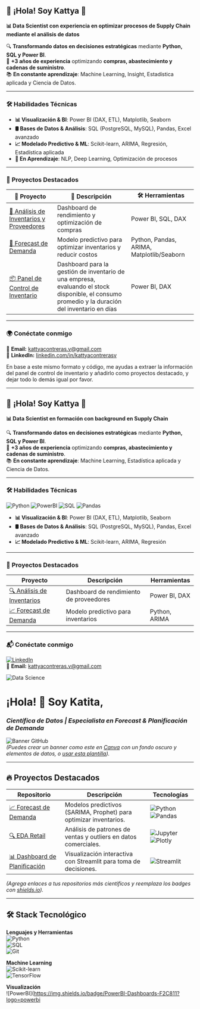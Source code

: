 ## 🚀 **¡Hola! Soy Kattya** 👋  

**📊 Data Scientist con experiencia en optimizar procesos de Supply Chain mediante el análisis de datos**  

🔍 **Transformando datos en decisiones estratégicas** mediante **Python, SQL y Power BI**.  
🎯 **+3 años de experiencia** optimizando **compras, abastecimiento y cadenas de suministro**.  
📚 **En constante aprendizaje**: Machine Learning, Insight, Estadística aplicada y Ciencia de Datos.  

---

### 🛠 **Habilidades Técnicas**  

- **📊 Visualización & BI**: Power BI (DAX, ETL), Matplotlib, Seaborn  
- **🛢 Bases de Datos & Análisis**: SQL (PostgreSQL, MySQL), Pandas, Excel avanzado  
- **📈 Modelado Predictivo & ML**: Scikit-learn, ARIMA, Regresión, Estadística aplicada  
- **📌 En Aprendizaje**: NLP, Deep Learning, Optimización de procesos  

---

### 🌟 **Proyectos Destacados**  

| 🚀 Proyecto | 📝 Descripción | 🛠 Herramientas |
|------------|-------------|--------------|
| [📌 Análisis de Inventarios y Proveedores](#) | Dashboard de rendimiento y optimización de compras | Power BI, SQL, DAX |
| [🔮 Forecast de Demanda](https://github.com/Katita31/planificacion-demanda-python) | Modelo predictivo para optimizar inventarios y reducir costos | Python, Pandas, ARIMA, Matplotlib/Seaborn |
| [📦 Panel de Control de Inventario](#) | Dashboard para la gestión de inventario de una empresa, evaluando el stock disponible, el consumo promedio y la duración del inventario en días | Power BI, DAX |

---

### 🌍 **Conéctate conmigo**  

📩 **Email:** [kattyacontreras.v@gmail.com](mailto:kattyacontreras.v@gmail.com)  
🔗 **LinkedIn:** [linkedin.com/in/kattyacontrerasv](https://www.linkedin.com/in/kattyacontrerasv/)  

En base a este mismo formato y código, me ayudas a extraer la información del panel de control de inventario y añadirlo como proyectos destacado, y dejar todo lo demás igual por favor.
_______________________________________________________________________________________
## 🚀 **¡Hola! Soy Kattya** 👋  
**📊 Data Scientist en formación con background en Supply Chain**  

🔍 **Transformando datos en decisiones estratégicas** mediante **Python, SQL y Power BI**.  
🎯 **+3 años de experiencia** optimizando **compras, abastecimiento y cadenas de suministro**.  
📚 **En constante aprendizaje**: Machine Learning, Estadística aplicada y Ciencia de Datos.  

---

### 🛠 **Habilidades Técnicas**  
![Python](https://img.shields.io/badge/Python-3776AB?logo=python&logoColor=white)
![PowerBI](https://img.shields.io/badge/Power_BI-F2C811?logo=powerbi&logoColor=black)
![SQL](https://img.shields.io/badge/SQL-4479A1?logo=postgresql&logoColor=white)
![Pandas](https://img.shields.io/badge/Pandas-150458?logo=pandas&logoColor=white)

- **📊 Visualización & BI**: Power BI (DAX, ETL), Matplotlib, Seaborn  
- **🛢 Bases de Datos & Análisis**: SQL (PostgreSQL, MySQL), Pandas, Excel avanzado  
- **📈 Modelado Predictivo & ML**: Scikit-learn, ARIMA, Regresión  

---

### 🌟 **Proyectos Destacados**  

| Proyecto | Descripción | Herramientas |
|----------|-------------|--------------|
| [🔍 Análisis de Inventarios](https://github.com/Katita31/planificacion-demanda-python) | Dashboard de rendimiento de proveedores | Power BI, DAX |
| [📈 Forecast de Demanda](https://github.com/Katita31/planificacion-demanda-python) | Modelo predictivo para inventarios | Python, ARIMA |

---

### 📬 **Conéctate conmigo**  
[![LinkedIn](https://img.shields.io/badge/LinkedIn-Kattya_Contreras-blue?style=flat&logo=linkedin)](https://linkedin.com/in/kattyacontrerasv)  
📧 **Email:** [kattyacontreras.v@gmail.com](mailto:kattyacontreras.v@gmail.com)  

![Data Science](https://media.giphy.com/media/LMt9638dO8dftAjtco/giphy.gif)



# ¡Hola! 👋 Soy **Katita**,  
### *Científica de Datos | Especialista en Forecast & Planificación de Demanda*

![Banner GitHub](https://raw.githubusercontent.com/Katita31/Katita31/main/assets/github_banner.png)  
*(Puedes crear un banner como este en [Canva](https://www.canva.com/) con un fondo oscuro y elementos de datos, o [usar esta plantilla](https://www.canva.com/design/DAF8e5i6J3U/Z1xfY0I0L3Qz3Xy7XQYQ1A/edit?utm_content=DAF8e5i6J3U&utm_campaign=designshare&utm_medium=link2&utm_source=sharebutton)).*

---

## 🔥 **Proyectos Destacados**

| Repositorio | Descripción | Tecnologías |  
|-------------|-------------|-------------|  
| [📈 Forecast de Demanda](https://github.com/Katita31/demanda) | Modelos predictivos (SARIMA, Prophet) para optimizar inventarios. | ![Python](https://img.shields.io/badge/Python-3.9+-blue?logo=python) ![Pandas](https://img.shields.io/badge/Pandas-1.3+-red) |  
| [🔍 EDA Retail](https://github.com/Katita31/exploratorio) | Análisis de patrones de ventas y outliers en datos comerciales. | ![Jupyter](https://img.shields.io/badge/Jupyter-Notebook-orange?logo=jupyter) ![Plotly](https://img.shields.io/badge/Plotly-Interactive-brightgreen) |  
| [📊 Dashboard de Planificación](https://github.com/Katita31/proyecto) | Visualización interactiva con Streamlit para toma de decisiones. | ![Streamlit](https://img.shields.io/badge/Streamlit-Deployed-FF4B4B) |  

*(Agrega enlaces a tus repositorios más científicos y reemplaza los badges con [shields.io](https://shields.io/)).*

---

## 🛠 **Stack Tecnológico**  

**Lenguajes y Herramientas**  
![Python](https://img.shields.io/badge/Python-Expert-3776AB?logo=python)  
![SQL](https://img.shields.io/badge/SQL-Advanced-4479A1?logo=postgresql)  
![Git](https://img.shields.io/badge/Git-Controlled-F05032?logo=git)  

**Machine Learning**  
![Scikit-learn](https://img.shields.io/badge/Scikit--Learn-Modeling-FF9E0F)  
![TensorFlow](https://img.shields.io/badge/TensorFlow-LSTM-FF6F00)  

**Visualización**  
![PowerBI](https://img.shields.io/badge/PowerBI-Dashboards-F2C811?logo=powerbi
